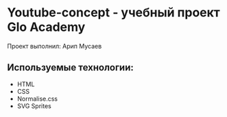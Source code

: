 # Youtube-concept - учебный проект Glo Academy
Проект выполнил: Арип Мусаев

## Используемые технологии:
- HTML
- CSS
- Normalise.css
- SVG Sprites
